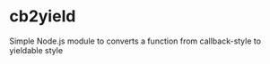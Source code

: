 cb2yield
========

Simple Node.js module to converts a function from callback-style to yieldable style

